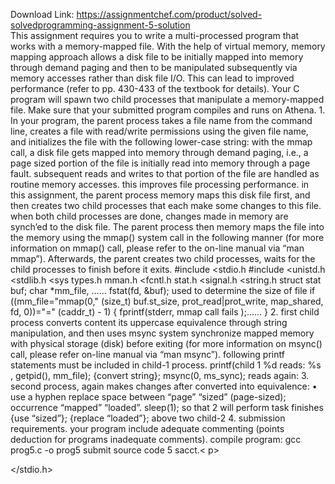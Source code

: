 Download Link: https://assignmentchef.com/product/solved-solvedprogramming-assignment-5-solution
<br>
This assignment requires you to write a multi-processed program that works with a memory-mapped file. With the help of virtual memory, memory mapping approach allows a disk file to be initially mapped into memory through demand paging and then to be manipulated subsequently via memory accesses rather than disk file I/O. This can lead to improved performance (refer to pp. 430-433 of the textbook for details). Your C program will spawn two child processes that manipulate a memory-mapped file. Make sure that your submitted program compiles and runs on Athena. 1. In your program, the parent process takes a file name from the command line, creates a file with read/write permissions using the given file name, and initializes the file with the following lower-case string: with the mmap call, a disk file gets mapped into memory through demand
 paging, i.e., a page sized portion of the file is initially read into
 memory through a page fault. subsequent reads and writes to that portion
 of the file are handled as routine memory accesses. this improves file
 processing performance. in this assignment, the parent process memory maps
 this disk file first, and then creates two child processes that each make
 some changes to this file. when both child processes are done, changes
 made in memory are synch’ed to the disk file.
 The parent process then memory maps the file into the memory using the mmap() system call in the following manner (for more information on mmap() call, please refer to the on-line manual via “man mmap”). Afterwards, the parent creates two child processes, waits for the child processes to finish before it exits. #include <stdio.h #include <unistd.h <stdlib.h <sys types.h mman.h <fcntl.h stat.h <signal.h <string.h struct stat buf; char *mm_file, …… fstat(fd, &#038;buf); used to determine the size of file if ((mm_file="mmap(0," (size_t) buf.st_size, prot_read|prot_write, map_shared, fd, 0))="=" (caddr_t) - 1) { fprintf(stderr, mmap call fails
);…… } 2. first child process converts content its uppercase equivalence through string manipulation, and then uses msync system synchronize mapped memory with physical storage (disk) before exiting (for more information on msync() call, please refer on-line manual via “man msync”). following printf statements must be included in child-1 process. printf(child 1 %d reads: 
 %s
, getpid(), mm_file); {convert string}; msync(0, ms_sync); reads again: 3. second process, again makes changes after converted into equivalence: • use a hyphen replace space between “page” “sized” (page-sized); occurrence “mapped” “loaded”. sleep(1); so that 2 will perform task finishes {use “sized”}; {replace “loaded”}; above two child-2 4. submission requirements. your program include adequate commenting (points deduction for programs inadequate comments). compile program: gcc prog5.c -o prog5 submit source code 5 sacct.< p>


 </stdio.h>